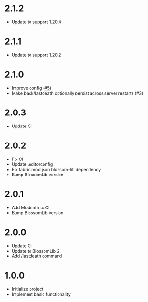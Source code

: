 # 2.1.2

* Update to support 1.20.4

# 2.1.1

* Update to support 1.20.2

# 2.1.0

* Improve config ([#5](https://github.com/BlossomMods/BlossomBack/issues/5))
* Make back/lastdeath optionally persist across server restarts ([#3](https://github.com/BlossomMods/BlossomBack/issues/3))

# 2.0.3

* Update CI

# 2.0.2

* Fix CI
* Update .editorconfig
* Fix fabric.mod.json blossom-lib dependency
* Bump BlossomLib version

# 2.0.1

* Add Modrinth to CI
* Bump BlossomLib version

# 2.0.0

* Update CI
* Update to BlossomLib 2
* Add /lastdeath command

# 1.0.0

* Initialize project
* Implement basic functionality
